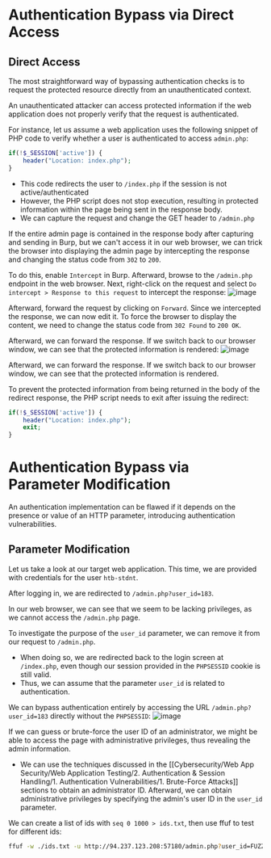 # Authentication Bypass via Direct Access
## Direct Access
The most straightforward way of bypassing authentication checks is to request the protected resource directly from an unauthenticated context. 

An unauthenticated attacker can access protected information if the web application does not properly verify that the request is authenticated.

For instance, let us assume a web application uses the following snippet of PHP code to verify whether a user is authenticated to access `admin.php`:
```php
if(!$_SESSION['active']) {
	header("Location: index.php");
}
```
- This code redirects the user to `/index.php` if the session is not active/authenticated
- However, the PHP script does not stop execution, resulting in protected information within the page being sent in the response body.
- We can capture the request and change the GET header to `/admin.php`

If the entire admin page is contained in the response body after capturing and sending in Burp, but we can't access it in our web browser, we can trick the browser into displaying the admin page by intercepting the response and changing the status code from `302` to `200`. 

To do this, enable `Intercept` in Burp. Afterward, browse to the `/admin.php` endpoint in the web browser. Next, right-click on the request and select `Do intercept > Response to this request` to intercept the response:
![image](https://academy.hackthebox.com/storage/modules/269/bypass/bypass_directaccess_2_2.png)

Afterward, forward the request by clicking on `Forward`. Since we intercepted the response, we can now edit it. To force the browser to display the content, we need to change the status code from `302 Found` to `200 OK`.

Afterward, we can forward the response. If we switch back to our browser window, we can see that the protected information is rendered:
![image](https://academy.hackthebox.com/storage/modules/269/bypass/bypass_directaccess_3.png)

Afterward, we can forward the response. If we switch back to our browser window, we can see that the protected information is rendered.

To prevent the protected information from being returned in the body of the redirect response, the PHP script needs to exit after issuing the redirect:
```php
if(!$_SESSION['active']) {
	header("Location: index.php");
	exit;
}
```
# Authentication Bypass via Parameter Modification
An authentication implementation can be flawed if it depends on the presence or value of an HTTP parameter, introducing authentication vulnerabilities.
## Parameter Modification
Let us take a look at our target web application. This time, we are provided with credentials for the user `htb-stdnt`. 

After logging in, we are redirected to `/admin.php?user_id=183`.

In our web browser, we can see that we seem to be lacking privileges, as we cannot access the `/admin.php` page.

To investigate the purpose of the `user_id` parameter, we can remove it from our request to `/admin.php`.
- When doing so, we are redirected back to the login screen at `/index.php`, even though our session provided in the `PHPSESSID` cookie is still valid.
- Thus, we can assume that the parameter `user_id` is related to authentication.

We can bypass authentication entirely by accessing the URL `/admin.php?user_id=183` directly without the `PHPSESSID`:
![image](https://academy.hackthebox.com/storage/modules/269/bypass/bypass_param_4.png)

If we can guess or brute-force the user ID of an administrator, we might be able to access the page with administrative privileges, thus revealing the admin information.
- We can use the techniques discussed in the [[Cybersecurity/Web App Security/Web Application Testing/2. Authentication & Session Handling/1. Authentication Vulnerabilities/1. Brute-Force Attacks]] sections to obtain an administrator ID. Afterward, we can obtain administrative privileges by specifying the admin's user ID in the `user_id` parameter.

We can create a list of ids with `seq 0 1000 > ids.txt`, then use ffuf to test for different ids:
```bash
ffuf -w ./ids.txt -u http://94.237.123.208:57180/admin.php?user_id=FUZZ -fr "Could not load admin data."
```